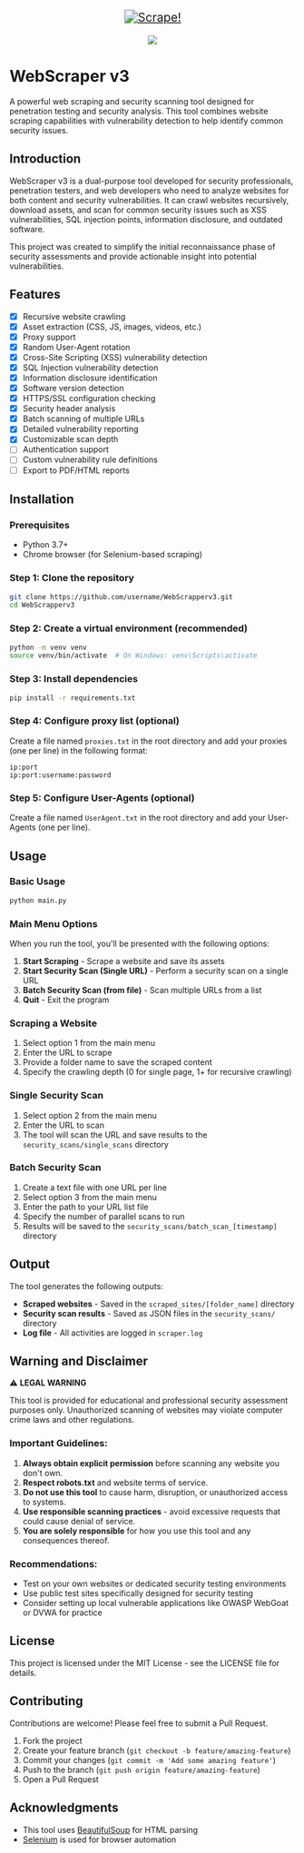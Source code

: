<p align="center">
  <a href="#">
    <img src="https://img.shields.io/badge/Web_Scrapper_v3-GreenBugX-8A2BE2?style=for-the-badge&logo=insects&logoColor=white&labelColor=darkgreen&color=green&labelWidth=400&logoWidth=40" alt="Scrape!" style="transform: scale(1.5); margin: 10px 0;" />
  </a>
</p>

<p align="center">
  <a href="https://skillicons.dev">
    <img src="https://skillicons.dev/icons?i=git,py,vscode,selenium" />
  </a>
</p>

# WebScraper v3

A powerful web scraping and security scanning tool designed for penetration testing and security analysis. This tool combines website scraping capabilities with vulnerability detection to help identify common security issues.

## Introduction

WebScraper v3 is a dual-purpose tool developed for security professionals, penetration testers, and web developers who need to analyze websites for both content and security vulnerabilities. It can crawl websites recursively, download assets, and scan for common security issues such as XSS vulnerabilities, SQL injection points, information disclosure, and outdated software.

This project was created to simplify the initial reconnaissance phase of security assessments and provide actionable insight into potential vulnerabilities.

## Features

- [x] Recursive website crawling
- [x] Asset extraction (CSS, JS, images, videos, etc.)
- [x] Proxy support
- [x] Random User-Agent rotation
- [x] Cross-Site Scripting (XSS) vulnerability detection
- [x] SQL Injection vulnerability detection
- [x] Information disclosure identification
- [x] Software version detection
- [x] HTTPS/SSL configuration checking
- [x] Security header analysis
- [x] Batch scanning of multiple URLs
- [x] Detailed vulnerability reporting
- [x] Customizable scan depth
- [ ] Authentication support
- [ ] Custom vulnerability rule definitions
- [ ] Export to PDF/HTML reports

## Installation

### Prerequisites

- Python 3.7+
- Chrome browser (for Selenium-based scraping)

### Step 1: Clone the repository

```bash
git clone https://github.com/username/WebScrapperv3.git
cd WebScrapperv3
```

### Step 2: Create a virtual environment (recommended)

```bash
python -m venv venv
source venv/bin/activate  # On Windows: venv\Scripts\activate
```

### Step 3: Install dependencies

```bash
pip install -r requirements.txt
```

### Step 4: Configure proxy list (optional)

Create a file named `proxies.txt` in the root directory and add your proxies (one per line) in the following format:
```
ip:port
ip:port:username:password
```

### Step 5: Configure User-Agents (optional)

Create a file named `UserAgent.txt` in the root directory and add your User-Agents (one per line).

## Usage

### Basic Usage

```bash
python main.py
```

### Main Menu Options

When you run the tool, you'll be presented with the following options:

1. **Start Scraping** - Scrape a website and save its assets
2. **Start Security Scan (Single URL)** - Perform a security scan on a single URL
3. **Batch Security Scan (from file)** - Scan multiple URLs from a list
4. **Quit** - Exit the program

### Scraping a Website

1. Select option 1 from the main menu
2. Enter the URL to scrape
3. Provide a folder name to save the scraped content
4. Specify the crawling depth (0 for single page, 1+ for recursive crawling)

### Single Security Scan

1. Select option 2 from the main menu
2. Enter the URL to scan
3. The tool will scan the URL and save results to the `security_scans/single_scans` directory

### Batch Security Scan

1. Create a text file with one URL per line
2. Select option 3 from the main menu
3. Enter the path to your URL list file
4. Specify the number of parallel scans to run
5. Results will be saved to the `security_scans/batch_scan_[timestamp]` directory

## Output

The tool generates the following outputs:

- **Scraped websites** - Saved in the `scraped_sites/[folder_name]` directory
- **Security scan results** - Saved as JSON files in the `security_scans/` directory
- **Log file** - All activities are logged in `scraper.log`

## Warning and Disclaimer

⚠️ **LEGAL WARNING**

This tool is provided for educational and professional security assessment purposes only. Unauthorized scanning of websites may violate computer crime laws and other regulations.

### Important Guidelines:

1. **Always obtain explicit permission** before scanning any website you don't own.
2. **Respect robots.txt** and website terms of service.
3. **Do not use this tool** to cause harm, disruption, or unauthorized access to systems.
4. **Use responsible scanning practices** - avoid excessive requests that could cause denial of service.
5. **You are solely responsible** for how you use this tool and any consequences thereof.

### Recommendations:

- Test on your own websites or dedicated security testing environments
- Use public test sites specifically designed for security testing
- Consider setting up local vulnerable applications like OWASP WebGoat or DVWA for practice

## License

This project is licensed under the MIT License - see the LICENSE file for details.

## Contributing

Contributions are welcome! Please feel free to submit a Pull Request.

1. Fork the project
2. Create your feature branch (`git checkout -b feature/amazing-feature`)
3. Commit your changes (`git commit -m 'Add some amazing feature'`)
4. Push to the branch (`git push origin feature/amazing-feature`)
5. Open a Pull Request

## Acknowledgments

- This tool uses [BeautifulSoup](https://www.crummy.com/software/BeautifulSoup/) for HTML parsing
- [Selenium](https://www.selenium.dev/) is used for browser automation